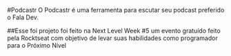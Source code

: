 #Podcastr 
O Podcastr é uma ferramenta para escutar seu podcast preferido o Fala Dev.

##Esse foi projeto foi feito na Next Level Week #5 um evento gratuído feito pela Rocktseat com objetivo de levar suas habilidades como programador para o Próximo Nível 
